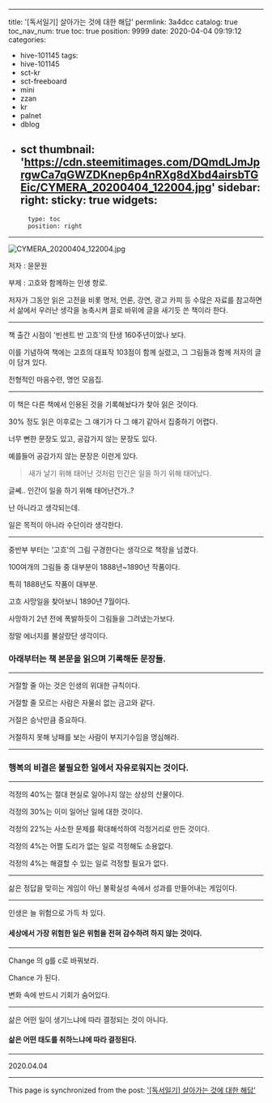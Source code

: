 
---
title: '[독서일기] 살아가는 것에 대한 해답'
permlink: 3a4dcc
catalog: true
toc_nav_num: true
toc: true
position: 9999
date: 2020-04-04 09:19:12
categories:
- hive-101145
tags:
- hive-101145
- sct-kr
- sct-freeboard
- mini
- zzan
- kr
- palnet
- dblog
- sct
thumbnail: 'https://cdn.steemitimages.com/DQmdLJmJprgwCa7qGWZDKnep6p4nRXg8dXbd4airsbTGEic/CYMERA_20200404_122004.jpg'
sidebar:
    right:
        sticky: true
widgets:
    -
        type: toc
        position: right
---


![CYMERA_20200404_122004.jpg](https://cdn.steemitimages.com/DQmdLJmJprgwCa7qGWZDKnep6p4nRXg8dXbd4airsbTGEic/CYMERA_20200404_122004.jpg)

저자 : 윤문원

부제 : 고흐와 함께하는 인생 항로.

저자가 그동안 읽은 고전을 비롯 명저, 언론, 강연, 광고 카피 등 수많은 자료를 참고하면서 삶에서 우러난 생각을 농축시켜 끌로 바위에 글을 새기듯 쓴 책이라 한다. 

***

책 출간 시점이 '빈센트 반 고흐'의 탄생 160주년이었나 보다.

이를 기념하여 책에는 고흐의 대표작 103점이 함께 실렸고, 그 그림들과 함께 저자의 글이 담겨 있다.

전형적인 마음수련, 명언 모음집.

***

이 책은 다른 책에서 인용된 것을 기록해놨다가 찾아 읽은 것이다.

30% 정도 읽은 이후로는 그 얘기가 다 그 얘기 같아서 집중하기 어렵다.

너무 뻔한 문장도 있고, 공감가지 않는 문장도 있다.

예를들어 공감가지 않는 문장은 이런게 있다.

> 새가 날기 위해 태어난 것처럼 인간은 일을 하기 위해 태어났다.

글쎄.. 인간이 일을 하기 위해 태어난건가..? 

난 아니라고 생각되는데. 

일은 목적이 아니라 수단이라 생각한다.

***

중반부 부터는 '고흐'의 그림 구경한다는 생각으로 책장을 넘겼다.

100여개의 그림들 중 대부분이 1888년~1890년 작품이다.

특히 1888년도 작품이 대부분. 

고흐 사망일을 찾아보니 1890년 7월이다.

사망하기 2년 전에 폭발하듯이 그림들을 그려냈는가보다.

정말 에너지를 불살랐단 생각이다.

### 아래부터는 책 본문을 읽으며 기록해둔 문장들.

***

거절할 줄 아는 것은 인생의 위대한 규칙이다.

거절할 줄 모르는 사람은 자물쇠 없는 금고와 같다.

거절은 승낙만큼 중요하다.

거절하지 못해 낭패를 보는 사람이 부지기수임을 명심해라.

***

### 행복의 비결은 불필요한 일에서 자유로워지는 것이다.

***

걱정의 40%는 절대 현실로 일어나지 않는 상상의 산물이다.

걱정의 30%는 이미 일어난 일에 대한 것이다.

걱정의 22%는 사소한 문제를 확대해석하여 걱정거리로 만든 것이다.

걱정의 4%는 어쩔 도리가 없는 일로 걱정해도 소용없다.

걱정의 4%는 해결할 수 있는 일로 걱정할 필요가 없다.

***

삶은 정답을 맞히는 게임이 아닌 불확실성 속에서 성과를 만들어내는 게임이다.

***

인생은 늘 위험으로 가득 차 있다.

#### 세상에서 가장 위험한 일은 위험을 전혀 감수하려 하지 않는 것이다.

***

Change 의 g를 c로 바꿔보라.

Chance 가 된다.

변화 속에 반드시 기회가 숨어있다.

***

삶은 어떤 일이 생기느냐에 따라 결정되는 것이 아니다.

#### 삶은 어떤 태도를 취하느냐에 따라 결정된다.

***

2020.04.04

- - -

This page is synchronized from the post: ['[독서일기] 살아가는 것에 대한 해답'](https://steemit.com/@lucky2015/3a4dcc)
